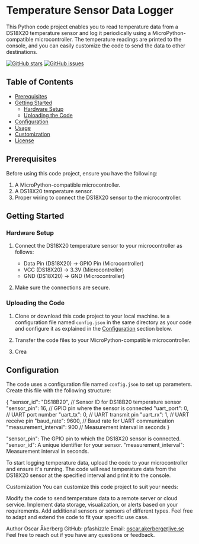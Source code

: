 # Temperature Sensor Data Logger

This Python code project enables you to read temperature data from a DS18X20 temperature sensor and log it periodically using a MicroPython-compatible microcontroller. The temperature readings are printed to the console, and you can easily customize the code to send the data to other destinations.

[![GitHub stars](https://img.shields.io/github/stars/pfashizzle/HVN_projekt2.svg)](https://github.com/pfashizzle/HVN_projekt2/stargazers)
[![GitHub issues](https://img.shields.io/github/issues/pfashizzle/HVN_projekt2.svg)](https://github.com/pfashizzle/HVN_projekt2/issues)

## Table of Contents

- [Prerequisites](#prerequisites)
- [Getting Started](#getting-started)
  - [Hardware Setup](#hardware-setup)
  - [Uploading the Code](#uploading-the-code)
- [Configuration](#configuration)
- [Usage](#usage)
- [Customization](#customization)
- [License](#license)

## Prerequisites

Before using this code project, ensure you have the following:

1. A MicroPython-compatible microcontroller.
2. A DS18X20 temperature sensor.
3. Proper wiring to connect the DS18X20 sensor to the microcontroller.

## Getting Started

### Hardware Setup

1. Connect the DS18X20 temperature sensor to your microcontroller as follows:
   - Data Pin (DS18X20) -> GPIO Pin (Microcontroller)
   - VCC (DS18X20) -> 3.3V (Microcontroller)
   - GND (DS18X20) -> GND (Microcontroller)

2. Make sure the connections are secure.

### Uploading the Code

1. Clone or download this code project to your local machine.
te a configuration file named `config.json` in the same directory as your code and configure it as explained in the [Configuration](#configuration) section below.

2. Transfer the code files to your MicroPython-compatible microcontroller.

3. Crea
## Configuration

The code uses a configuration file named `config.json` to set up parameters. Create this file with the following structure:

{
"sensor_id": "DS18B20",          // Sensor ID for DS18B20 temperature sensor
"sensor_pin": 16,                // GPIO pin where the sensor is connected
"uart_port": 0,                 // UART port number
"uart_tx": 0,                   // UART transmit pin
"uart_rx": 1,                   // UART receive pin
"baud_rate": 9600,              // Baud rate for UART communication
"measurement_interval": 900     // Measurement interval in seconds
}

"sensor_pin": The GPIO pin to which the DS18X20 sensor is connected.
"sensor_id": A unique identifier for your sensor.
"measurement_interval": Measurement interval in seconds.

To start logging temperature data, upload the code to your microcontroller and ensure it's running. The code will read temperature data from the DS18X20 sensor at the specified interval and print it to the console.

Customization
You can customize this code project to suit your needs:

Modify the code to send temperature data to a remote server or cloud service.
Implement data storage, visualization, or alerts based on your requirements.
Add additional sensors or sensors of different types.
Feel free to adapt and extend the code to fit your specific use case.


Author
Oscar Åkerberg
GitHub: pfashizzle
Email: oscar.akerberg@live.se
Feel free to reach out if you have any questions or feedback.
